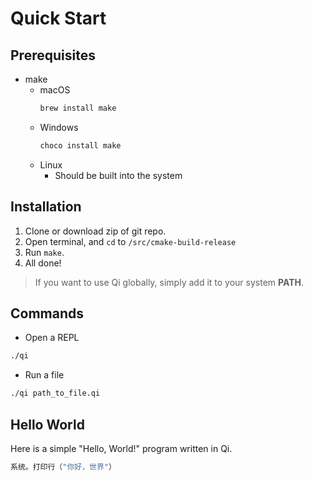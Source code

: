 # Quick Start
## Prerequisites
* make
    * macOS
      ```bash
      brew install make
      ```
    * Windows
      ```bash
      choco install make
      ```
    * Linux
        * Should be built into the system

##  Installation

1. Clone or download zip of git repo.
2. Open terminal, and ```cd``` to ```/src/cmake-build-release```
3. Run ```make```.
4. All done!

> If you want to use Qi globally, simply add it to your system **PATH**.

## Commands
- Open a REPL
```bash
./qi
```
- Run a file
```bash
./qi path_to_file.qi
```

## Hello World

Here is a simple "Hello, World!" program written in Qi.
```c
系统。打印行（"你好，世界"）
```